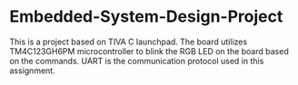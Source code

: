 # Embedded-System-Design-Project
This is a project based on TIVA C launchpad. The board utilizes TM4C123GH6PM microcontroller to blink the RGB LED on the board based on the commands. UART is the communication protocol used in this assignment.
